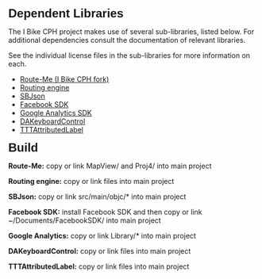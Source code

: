 <html>
<body>
<h2 style="margin: 0.0px 0.0px 10.0px 0.0px; font: 24.0px Helvetica"><b>Dependent Libraries</b></h2>
<p>The I Bike CPH project makes use of several sub-libraries, listed below. For additional dependencies consult the documentation of relevant libraries.</p>
<p>See the individual license files in the sub-libraries for more information on each.</p>
<ul>
  <li><a href="https://github.com/ivan-pavlovic/route-me">Route-Me (I Bike CPH fork)</a></li>
  <li><a href="https://github.com/ivan-pavlovic/routing-engine">Routing engine</a></li>
  <li><a href="https://github.com/stig/json-framework">SBJson</a></li>
  <li><a href="https://github.com/downloads/facebook/facebook-ios-sdk/FacebookSDK-3.1.1.pkg">Facebook SDK</a></li>
  <li><a href="http://dl.google.com/dl/gaformobileapps/GoogleAnalyticsiOS.zip">Google Analytics SDK</a></li>
  <li><a href="https://github.com/danielamitay/DAKeyboardControl">DAKeyboardControl</a></li>
  <li><a href="https://github.com/mattt/TTTAttributedLabel">TTTAttributedLabel</a></li>
</ul>


<h2 style="margin: 0.0px 0.0px 10.0px 0.0px; font: 24.0px Helvetica"><b>Build</b></h2>
<p><b>Route-Me:</b> copy or link MapView/ and Proj4/ into main project</p>
<p><b>Routing engine:</b> copy or link files into main project</p>
<p><b>SBJson:</b> copy or link src/main/objc/* into main project</p>
<p><b>Facebook SDK:</b>  install Facebook SDK and then copy or link ~/Documents/FacebookSDK/ into main project</p>
<p><b>Google Analytics:</b>  copy or link Library/* into main project</p>
<p><b>DAKeyboardControl:</b> copy or link files into main project</p>
<p><b>TTTAttributedLabel:</b> copy or link files into main project</p>

</body>
</html>
